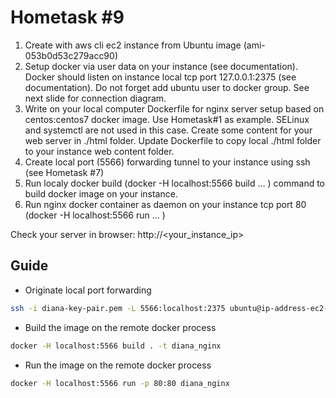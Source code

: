 Hometask #9
===========

1. Create with aws cli ec2 instance from Ubuntu image (ami-053b0d53c279acc90)
2. Setup docker via user data on your instance (see documentation). Docker should listen on  instance local tcp 
port 127.0.0.1:2375 (see documentation). Do not forget add ubuntu user to docker group.  See next slide for connection diagram.
3. Write on your local computer Dockerfile for nginx server setup based on centos:centos7 docker image. 
Use Hometask#1 as example. SELinux and systemctl are not used in this case. Create some content for your web server 
in ./html folder. Update Dockerfile to copy local ./html folder to your instance web content folder. 
4. Create local port (5566) forwarding tunnel to your instance using ssh (see Hometask #7)
5. Run localy docker build (docker -H localhost:5566 build … ) command to build docker image on your instance.
6. Run nginx docker container as daemon on your instance tcp port 80 (docker -H localhost:5566 run … )

Check your server in browser: http://<your_instance_ip>

Guide
-----

- Originate local port forwarding
```bash
ssh -i diana-key-pair.pem -L 5566:localhost:2375 ubuntu@ip-address-ec2-instance 
```

- Build the image on the remote docker process
```bash
docker -H localhost:5566 build . -t diana_nginx
```

- Run the image on the remote docker process
```bash
docker -H localhost:5566 run -p 80:80 diana_nginx
```
